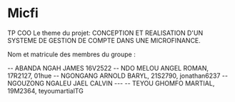 # Micfi
TP COO
Le theme du projet:
CONCEPTION ET REALISATION D'UN SYSTEME DE GESTION DE COMPTE DANS UNE MICROFINANCE.


Nom et matricule des membres du groupe :

-- ABANDA NGAH JAMES  16V2522
-- NDO MELOU ANGEL ROMAN,  17R2127, 01hue
-- NGONGANG ARNOLD BARYL,  21S2790, jonathan6237
-- NGOUZONG NGALEU JAEL CALVIN    ---
-- TEYOU GHOMFO MARTIAL,  19M2364, teyoumartialTG
